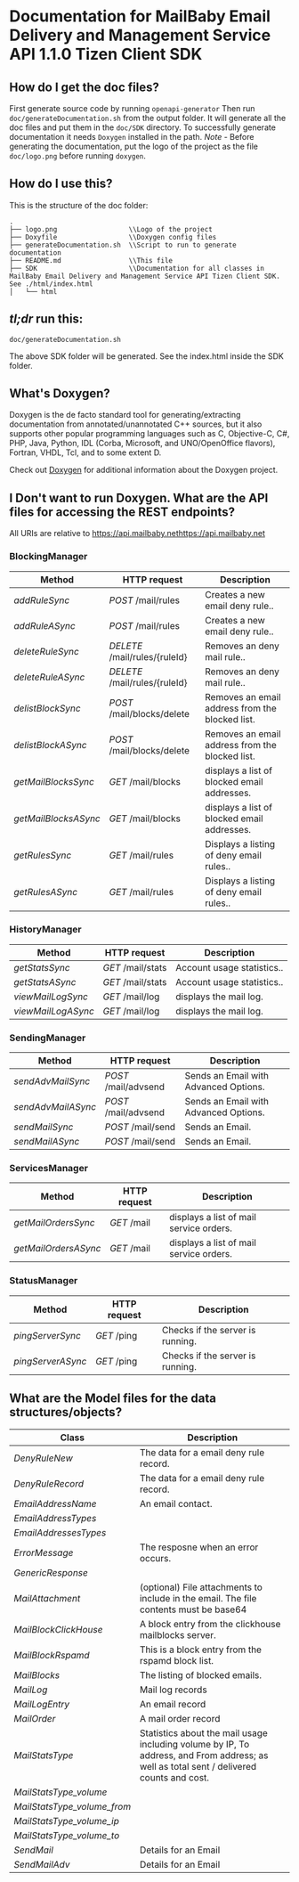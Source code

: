 # Documentation for MailBaby Email Delivery and Management Service API 1.1.0 Tizen Client SDK

## How do I get the doc files?
First generate source code by running `openapi-generator`
Then run `doc/generateDocumentation.sh` from the output folder. It will generate all the doc files and put them in the `doc/SDK` directory.
To successfully generate documentation it needs `Doxygen` installed in the path.
*Note* - Before generating the documentation, put the logo of the project as the file `doc/logo.png` before running `doxygen`.


## How do I use this?
This is the structure of the doc folder:

```
.
├── logo.png                  \\Logo of the project
├── Doxyfile                  \\Doxygen config files
├── generateDocumentation.sh  \\Script to run to generate documentation
├── README.md                 \\This file
├── SDK                       \\Documentation for all classes in MailBaby Email Delivery and Management Service API Tizen Client SDK. See ./html/index.html
│   └── html

```

## *tl;dr* run this:

```
doc/generateDocumentation.sh
```

The above SDK folder will be generated. See the index.html inside the SDK folder.


## What's Doxygen?
Doxygen is the de facto standard tool for generating/extracting documentation from annotated/unannotated C++ sources, but it also supports other popular programming languages such as C, Objective-C, C#, PHP, Java, Python, IDL (Corba, Microsoft, and UNO/OpenOffice flavors), Fortran, VHDL, Tcl, and to some extent D.

Check out [Doxygen](https://www.doxygen.org/) for additional information about the Doxygen project.

## I Don't want to run Doxygen. What are the API files for accessing the REST endpoints?
All URIs are relative to https://api.mailbaby.nethttps://api.mailbaby.net


### BlockingManager
Method | HTTP request | Description
------------- | ------------- | -------------
*addRuleSync* | *POST* /mail/rules | Creates a new email deny rule..
*addRuleASync* | *POST* /mail/rules | Creates a new email deny rule..
*deleteRuleSync* | *DELETE* /mail/rules/{ruleId} | Removes an deny mail rule..
*deleteRuleASync* | *DELETE* /mail/rules/{ruleId} | Removes an deny mail rule..
*delistBlockSync* | *POST* /mail/blocks/delete | Removes an email address from the blocked list.
*delistBlockASync* | *POST* /mail/blocks/delete | Removes an email address from the blocked list.
*getMailBlocksSync* | *GET* /mail/blocks | displays a list of blocked email addresses.
*getMailBlocksASync* | *GET* /mail/blocks | displays a list of blocked email addresses.
*getRulesSync* | *GET* /mail/rules | Displays a listing of deny email rules..
*getRulesASync* | *GET* /mail/rules | Displays a listing of deny email rules..


### HistoryManager
Method | HTTP request | Description
------------- | ------------- | -------------
*getStatsSync* | *GET* /mail/stats | Account usage statistics..
*getStatsASync* | *GET* /mail/stats | Account usage statistics..
*viewMailLogSync* | *GET* /mail/log | displays the mail log.
*viewMailLogASync* | *GET* /mail/log | displays the mail log.


### SendingManager
Method | HTTP request | Description
------------- | ------------- | -------------
*sendAdvMailSync* | *POST* /mail/advsend | Sends an Email with Advanced Options.
*sendAdvMailASync* | *POST* /mail/advsend | Sends an Email with Advanced Options.
*sendMailSync* | *POST* /mail/send | Sends an Email.
*sendMailASync* | *POST* /mail/send | Sends an Email.


### ServicesManager
Method | HTTP request | Description
------------- | ------------- | -------------
*getMailOrdersSync* | *GET* /mail | displays a list of mail service orders.
*getMailOrdersASync* | *GET* /mail | displays a list of mail service orders.


### StatusManager
Method | HTTP request | Description
------------- | ------------- | -------------
*pingServerSync* | *GET* /ping | Checks if the server is running.
*pingServerASync* | *GET* /ping | Checks if the server is running.


## What are the Model files for the data structures/objects?
Class | Description
------------- | -------------
 *DenyRuleNew* | The data for a email deny rule record.
 *DenyRuleRecord* | The data for a email deny rule record.
 *EmailAddressName* | An email contact.
 *EmailAddressTypes* | 
 *EmailAddressesTypes* | 
 *ErrorMessage* | The resposne when an error occurs.
 *GenericResponse* | 
 *MailAttachment* | (optional) File attachments to include in the email.  The file contents must be base64
 *MailBlockClickHouse* | A block entry from the clickhouse mailblocks server.
 *MailBlockRspamd* | This is a block entry from the rspamd block list.
 *MailBlocks* | The listing of blocked emails.
 *MailLog* | Mail log records
 *MailLogEntry* | An email record
 *MailOrder* | A mail order record
 *MailStatsType* | Statistics about the mail usage including volume by IP, To address, and From address; as well as total sent / delivered counts and cost.
 *MailStatsType_volume* | 
 *MailStatsType_volume_from* | 
 *MailStatsType_volume_ip* | 
 *MailStatsType_volume_to* | 
 *SendMail* | Details for an Email
 *SendMailAdv* | Details for an Email

